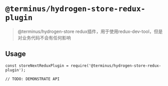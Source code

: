 # `@terminus/hydrogen-store-redux-plugin`

> @terminus/hydrogen-store redux插件，用于使用redux-dev-tool，但是对业务代码不会有任何影响

## Usage

```
const storeNextReduxPlugin = require('@terminus/hydrogen-store-redux-plugin');

// TODO: DEMONSTRATE API
```
